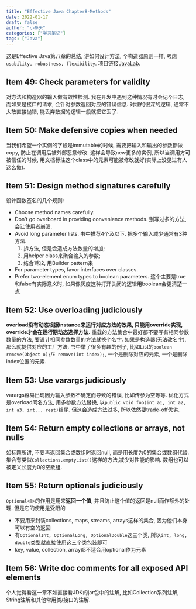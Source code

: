 ```yaml
---
title: "Effective Java Chapter8-Methods"
date: 2022-01-17
draft: false
author: "小拳头"
categories: ["学习笔记"]
tags: ["Java"]
---
```


这是Effective Java第八章的总结, 讲如何设计方法, 个构造器原则一样, 考虑`usability, robustness, flexibility`. 项目链接[JavaLab](https://github.com/huanruiz/JavaLab).

## Item 49: Check parameters for validity
对方法和构造器的输入做有效性检测. 我在开发中遇到这种情况有时会记个日志, 而如果是接口的请求, 会针对参数返回对应的错误信息. 对埋的很深的逻辑, 通常不太敢直接抛错, 能丢弃数据的逻辑一般就把它丢了.

## Item 50: Make defensive copies when needed
当我们希望一个实例的字段是immutable的时候, 需要把输入和输出的参数都做copy, 防止在调用后被外部恶意修改. 这样会导致new更多的实例, 所以当调用方可被信任的时候, 用文档标注这个class中的元素可能被修改就好(实际上没见过有人这么做).

## Item 51: Design method signatures carefully
设计函数签名的几个规则:
- Choose method names carefully. 
- Don’t go overboard in providing convenience methods. 别写过多的方法, 会让使用者崩溃.
- Avoid long parameter lists. 书中推荐4个及以下. 把多个输入减少通常有3种方法. 
    1. 拆方法, 但是会造成方法数量的增加; 
    2. 用helper class来聚合输入的参数; 
    3. 结合1和2, 用Builder pattern来
- For parameter types, favor interfaces over classes.
- Prefer two-element enum types to boolean parameters. 这个主要是true和false有实际意义时, 如果像灰度这种打开关闭的逻辑用boolean会更清楚一点

## Item 52: Use overloading judiciously
**overload没有动态根据instance来运行对应方法的效果, 只能用override实现, override才会在运行期动态选择方法.** 重载的方法集合中最好都不要写有相同参数数量的方法, 要设计相同参数数量的方法就换个名字. 如果是构造器(无法改名字), 那么就提供对应的工厂方法. 书中举了很多有趣的例子, 比如List的`boolean remove(Object o);`/`E remove(int index);`, 一个是删除对应的元素, 一个是删除index位置的元素.

## Item 53: Use varargs judiciously
varargs容易出现因为输入参数不确定而导致的错误, 比如传参为空等等. 优化方式是overload同名方法, 用多参数方法替换, 以`public void foo(int a1, int a2, int a3, int... rest)`结尾. 但这会造成方法过多, 所以依然要trade-off优劣.

## Item 54: Return empty collections or arrays, not nulls
如标题所讲, 不要再返回集合或数组时返回null, 而是用长度为0的集合或数组代替. 集合有类似`Collections.emptyList()`这样的方法,减少对性能的影响. 数组也可以被定义长度为0的空数组.

## Item 55: Return optionals judiciously
`Optional<T>`的作用是用来**返回一个值**, 并且防止这个值的返回是null而作额外的处理. 但是它的使用是受限的
- 不要用来封装collections, maps, streams, arrays这样的集合, 因为他们本身可以有空的返回
- 有`OptionalInt, OptionalLong, OptionalDouble`这三个类, 所以`int, long, double`类型就直接使用这三个类包装即可
- key, value, collection, array都不适合用optional作为元素

## Item 56: Write doc comments for all exposed API elements
个人觉得看这一章不如直接看JDK的jar包中的注解, 比如Collection系列注解, String注解和其他常用类/接口的注解. 
